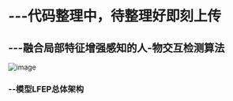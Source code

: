 # ---代码整理中，待整理好即刻上传
## ---融合局部特征增强感知的人-物交互检测算法
![image](https://github.com/user-attachments/assets/6588d64c-a081-447b-9982-b5b4c7e67212)
### --模型LFEP总体架构

